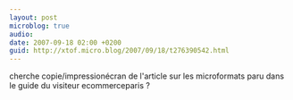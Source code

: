 ```yaml
---
layout: post
microblog: true
audio: 
date: 2007-09-18 02:00 +0200
guid: http://xtof.micro.blog/2007/09/18/t276390542.html
---
```

cherche copie/impressionécran de l'article sur les microformats paru dans le guide du visiteur ecommerceparis ?
